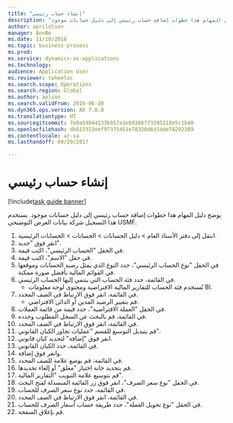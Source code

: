 ```yaml
--- 
title: "إنشاء حساب رئيسي"
description: "يوضح دليل المهام هذا خطوات إضافة حساب رئيسي إلى دليل حسابات موجود."
author: aprilolson
manager: AnnBe
ms.date: 11/10/2016
ms.topic: business-process
ms.prod: 
ms.service: dynamics-ax-applications
ms.technology: 
audience: Application User
ms.reviewer: twheeloc
ms.search.scope: Operations
ms.search.region: Global
ms.author: aolson
ms.search.validFrom: 2016-06-30
ms.dyn365.ops.version: AX 7.0.0
ms.translationtype: HT
ms.sourcegitcommit: 7e0a5d044133b917a3eb9386773205218e5c1b40
ms.openlocfilehash: db813353eef97375451e78320d6d14de74292309
ms.contentlocale: ar-sa
ms.lasthandoff: 09/29/2017

---
```

# <a name="create-a-main-account"></a>إنشاء حساب رئيسي

[!include[task guide banner](../../includes/task-guide-banner.md)]

يوضح دليل المهام هذا خطوات إضافة حساب رئيسي إلى دليل حسابات موجود. يستخدم هذا التسجيل شركة بيانات العرض التوضيحي USMF.  

1. انتقل إلى دفتر الأستاذ العام > دليل الحسابات > الحسابات > الحسابات الرئيسية.
2. انقر فوق "جديد".
3. في الحقل "الحساب الرئيسي"، اكتب قيمة.
4. في حقل "الاسم"، اكتب قيمة.
5. في الحقل "نوع الحساب الرئيسي"، حدد النوع الذي يمثل رصيد الحسابات وموقعها في القوائم المالية بأفضل صورة ممكنة.
6. في القائمة، حدد فئة الحساب التي ينتمي إليها الحساب الرئيسي.
    * تُستخدم فئة الحساب للتقارير المالية الافتراضية ومحتوى لوحة معلومات BI.  
7. في القائمة، انقر فوق الارتباط في الصف المحدد.
    * قم بتغيير الرصيد المدين أو الدائن الافتراضي.  
8. في الحقل "العملة الافتراضية"، حدد قيمة من قائمة العملات.
9. في القائمة، قم بالبحث عن السجل المطلوب وحدده.
10. في القائمة، انقر فوق الارتباط في الصف المحدد.
11. قم بتبديل التوسيع للقسم "عمليات تجاوز الكيان القانوني".
12. انقر فوق "إضافة" لتحديد كيان قانوني.
13. في القائمة، حدد الكيان القانوني.
14. وانقر فوق إضافة.
15. في القائمة، قم بوضع علامة للصف المحدد.
16. قم بتحديد خانة اختيار "معلق" أو إلغاء تحديدها.
17. قم بتوسيع علامة التبويب "التقارير المالية".
18. في الحقل "نوع سعر الصرف"، انقر فوق زر القائمة المنسدلة لفتح البحث.
19. في القائمة، حدد نوع سعر الصرف للحساب.
20. في القائمة، انقر فوق الارتباط في الصف المحدد.
21. في الحقل "نوع تحويل العملة"، حدد طريقة حساب أسعار الصرف للحساب.
22. قم بإغلاق الصفحة.



